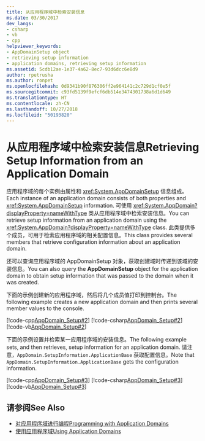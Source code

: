 ```yaml
---
title: 从应用程序域中检索安装信息
ms.date: 03/30/2017
dev_langs:
- csharp
- vb
- cpp
helpviewer_keywords:
- AppDomainSetup object
- retrieving setup information
- application domains, retrieving setup information
ms.assetid: 5cdb12ae-1e37-4a62-8ec7-93d6dcc6e8d9
author: rpetrusha
ms.author: ronpet
ms.openlocfilehash: 0d9341b90f876306ff2e964141c2c729d1cf0e5f
ms.sourcegitcommit: c93fd5139f9efcf6db514e3474301738a6d1d649
ms.translationtype: HT
ms.contentlocale: zh-CN
ms.lasthandoff: 10/27/2018
ms.locfileid: "50193820"
---
```

# <a name="retrieving-setup-information-from-an-application-domain"></a><span data-ttu-id="f2433-102">从应用程序域中检索安装信息</span><span class="sxs-lookup"><span data-stu-id="f2433-102">Retrieving Setup Information from an Application Domain</span></span>
<span data-ttu-id="f2433-103">应用程序域的每个实例由属性和 <xref:System.AppDomainSetup> 信息组成。</span><span class="sxs-lookup"><span data-stu-id="f2433-103">Each instance of an application domain consists of both properties and <xref:System.AppDomainSetup> information.</span></span> <span data-ttu-id="f2433-104">可使用 <xref:System.AppDomain?displayProperty=nameWithType> 类从应用程序域中检索安装信息。</span><span class="sxs-lookup"><span data-stu-id="f2433-104">You can retrieve setup information from an application domain using the <xref:System.AppDomain?displayProperty=nameWithType> class.</span></span> <span data-ttu-id="f2433-105">此类提供多个成员，可用于检索应用程序域的相关配置信息。</span><span class="sxs-lookup"><span data-stu-id="f2433-105">This class provides several members that retrieve configuration information about an application domain.</span></span>  
  
 <span data-ttu-id="f2433-106">还可以查询应用程序域的 AppDomainSetup 对象，获取创建域时传递到该域的安装信息。</span><span class="sxs-lookup"><span data-stu-id="f2433-106">You can also query the **AppDomainSetup** object for the application domain to obtain setup information that was passed to the domain when it was created.</span></span>  
  
 <span data-ttu-id="f2433-107">下面的示例创建新的应用程序域，然后将几个成员值打印到控制台。</span><span class="sxs-lookup"><span data-stu-id="f2433-107">The following example creates a new application domain and then prints several member values to the console.</span></span>  
  
 [!code-cpp[AppDomain_Setup#2](../../../samples/snippets/cpp/VS_Snippets_CLR/AppDomain_Setup/CPP/source2.cpp#2)]
 [!code-csharp[AppDomain_Setup#2](../../../samples/snippets/csharp/VS_Snippets_CLR/AppDomain_Setup/CS/source2.cs#2)]
 [!code-vb[AppDomain_Setup#2](../../../samples/snippets/visualbasic/VS_Snippets_CLR/AppDomain_Setup/VB/source2.vb#2)]  
  
 <span data-ttu-id="f2433-108">下面的示例设置并检索某一应用程序域的安装信息。</span><span class="sxs-lookup"><span data-stu-id="f2433-108">The following example sets, and then retrieves, setup information for an application domain.</span></span> <span data-ttu-id="f2433-109">请注意，`AppDomain.SetupInformation.ApplicationBase` 获取配置信息。</span><span class="sxs-lookup"><span data-stu-id="f2433-109">Note that `AppDomain.SetupInformation.ApplicationBase` gets the configuration information.</span></span>  
  
 [!code-cpp[AppDomain_Setup#3](../../../samples/snippets/cpp/VS_Snippets_CLR/AppDomain_Setup/CPP/source3.cpp#3)]
 [!code-csharp[AppDomain_Setup#3](../../../samples/snippets/csharp/VS_Snippets_CLR/AppDomain_Setup/CS/source3.cs#3)]
 [!code-vb[AppDomain_Setup#3](../../../samples/snippets/visualbasic/VS_Snippets_CLR/AppDomain_Setup/VB/source3.vb#3)]  
  
## <a name="see-also"></a><span data-ttu-id="f2433-110">请参阅</span><span class="sxs-lookup"><span data-stu-id="f2433-110">See Also</span></span>  
- [<span data-ttu-id="f2433-111">对应用程序域进行编程</span><span class="sxs-lookup"><span data-stu-id="f2433-111">Programming with Application Domains</span></span>](application-domains.md#programming-with-application-domains)  
- [<span data-ttu-id="f2433-112">使用应用程序域</span><span class="sxs-lookup"><span data-stu-id="f2433-112">Using Application Domains</span></span>](../../../docs/framework/app-domains/use.md)
